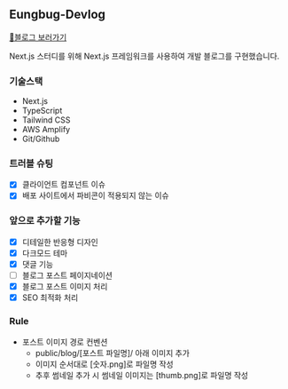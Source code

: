 ## Eungbug-Devlog

[📝블로그 보러가기](https://release.d3vn0oj9a8o861.amplifyapp.com/)

Next.js 스터디를 위해 Next.js 프레임워크를 사용하여 개발 블로그를 구현했습니다.

### 기술스택

- Next.js
- TypeScript
- Tailwind CSS
- AWS Amplify
- Git/Github

### 트러블 슈팅

- [x] 클라이언트 컴포넌트 이슈
- [x] 배포 사이트에서 파비콘이 적용되지 않는 이슈

### 앞으로 추가할 기능

- [x] 디테일한 반응형 디자인
- [x] 다크모드 테마
- [x] 댓글 기능
- [ ] 블로그 포스트 페이지네이션
- [x] 블로그 포스트 이미지 처리
- [x] SEO 최적화 처리

### Rule

- 포스트 이미지 경로 컨벤션
  - public/blog/[포스트 파일명]/ 아래 이미지 추가
  - 이미지 순서대로 [숫자.png]로 파일명 작성
  - 추후 썸네일 추가 시 썸네일 이미지는 [thumb.png]로 파일명 작성
